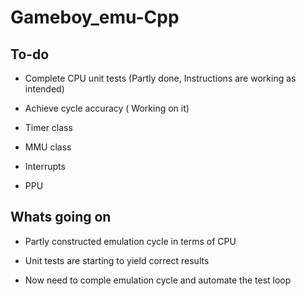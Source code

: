 # Gameboy_emu-Cpp


## To-do

- Complete CPU unit tests (Partly done, Instructions are working as intended)

- Achieve cycle accuracy ( Working on it)

- Timer class

- MMU class

- Interrupts

- PPU
## Whats going on

- Partly constructed emulation cycle in terms of CPU

- Unit tests are starting to yield correct results

- Now need to comple emulation cycle and automate the test loop


